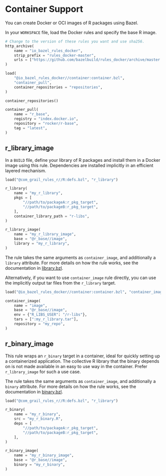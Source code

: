 Container Support
================

You can create Docker or OCI images of R packages using Bazel.

In your `WORKSPACE` file, load the Docker rules and specify the base R image.

```python
# Change to the version of these rules you want and use sha256.
http_archive(
    name = "io_bazel_rules_docker",
    strip_prefix = "rules_docker-master",
    urls = ["https://github.com/bazelbuild/rules_docker/archive/master.tar.gz"],
)

load(
    "@io_bazel_rules_docker//container:container.bzl",
    "container_pull",
    container_repositories = "repositories",
)

container_repositories()

container_pull(
    name = "r_base",
    registry = "index.docker.io",
    repository = "rocker/r-base",
    tag = "latest",
)
```

## r_library_image

In a `BUILD` file, define your library of R packages and install them
in a Docker image using this rule. Dependencies are installed implicitly
in an efficient layered mechanism.

```python
load("@com_grail_rules_r//R:defs.bzl", "r_library")

r_library(
    name = "my_r_library",
    pkgs = [
        "//path/to/packageA:r_pkg_target",
        "//path/to/packageB:r_pkg_target",
    ],
    container_library_path = "r-libs",
)  

r_library_image(
    name = "my_r_library_image",
    base = "@r_base//image",
    library = "my_r_library",
)
```

The rule takes the same arguments as `container_image`, and
additionally a `library` attribute. For more details on how the rule
works, see the documentation in [library.bzl][library.bzl].

Alternatively, if you want to use `container_image` rule directly, you can use
the implicitly output tar files from the `r_library` target.

```python
load("@io_bazel_rules_docker//container:container.bzl", "container_image")

container_image(
    name = "image",
    base = "@r_base//image",
    env = {"R_LIBS_USER": "/r-libs"},
    tars = [":my_r_library.tar"],
    repository = "my_repo",
)
```

## r_binary_image

This rule wraps an `r_binary` target in a container, ideal for quickly setting
up a containerized application. The collective R library that the binary
depends on is not made available in an easy to use way in the container. Prefer
`r_library_image` for such a use case.

The rule takes the same arguments as `container_image`, and
additionally a `binary` attribute. For more details on how the rule
works, see the documentation in [binary.bzl][binary.bzl].

```python
load("@com_grail_rules_r//R:defs.bzl", "r_library")

r_binary(
    name = "my_r_binary",
    src = "my_r_binary.R",
    deps = [
        "//path/to/packageA:r_pkg_target",
        "//path/to/packageB:r_pkg_target",
    ],
)  

r_binary_image(
    name = "my_r_binary_image",
    base = "@r_base//image",
    binary = "my_r_binary",
)
```


[library.bzl]: library.bzl
[binary.bzl]: binary.bzl
